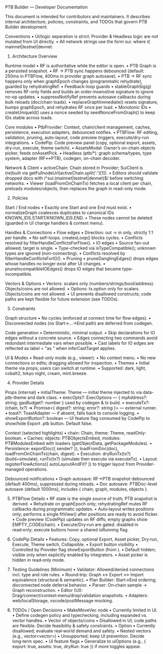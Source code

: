 PTB Builder — Developer Documentation

This document is intended for contributors and maintainers. It describes internal architecture, policies, constraints, and TODOs that govern PTB Builder development.

Conventions
	•	UI/logic separation is strict: Provider & Headless logic are not mutated from UI directly.
	•	All network strings use the form sui:<network> where <network> ∈ mainnet|testnet|devnet.

1) Architecture Overview

Runtime model
	•	RF is authoritative while the editor is open.
	•	PTB Graph is a persisted snapshot.
	•	RF → PTB sync happens debounced (default: 250ms in PTBFlow, 400ms in provider graph autosave).
	•	PTB → RF sync happens only when graphEpoch changes (programmatic rehydrate), guarded by rehydratingRef.
	•	Feedback-loop guards
	•	stableGraphSig(g) removes RF-only fields and builds an order-insensitive signature to ignore no-op updates.
	•	suppressNotifyRef prevents autosave callbacks during bulk reloads (doc/chain loads).
	•	replaceGraphImmediate() resets signature, bumps graphEpoch, and rehydrates RF once per load.
	•	Monotonic IDs
	•	createUniqueId() uses a nonce seeded by seedNonceFromGraph() to keep IDs stable across loads.

Core modules
	•	PtbProvider: Context, chain/client management, caches, persistence, execution adapters, debounced notifies.
	•	PTBFlow: RF editing, validation, pruning, auto-layout, code preview triggers, execute/dry-run integrations.
	•	CodePip: Code preview panel (copy, optional export, assets, dry-run, execute, theme switch).
	•	AssetsModal: Owner’s on-chain objects picker, feeds onAssetPick.
	•	Headless (ptb/*): graph schema/types, type system, adapter (RF↔PTB), codegen, on-chain decoder.

Network & Client
	•	activeChain: Chain stored in Provider; SuiClient is (re)built via getFullnodeUrl(activeChain.split(':')[1]).
	•	Editors should validate dropped docs with /^sui:(mainnet|testnet|devnet)$/ before switching networks.
	•	Viewer (loadFromOnChainTx) fetches a local client per chain, preloads modules/objects, then replaces the graph in read-only mode.

2) Policies

Start / End nodes
	•	Exactly one Start and one End must exist.
	•	normalizeGraph coalesces duplicates to canonical IDs KNOWN_IDS.START/KNOWN_IDS.END.
	•	These nodes cannot be deleted (guarded in UI change handlers & context menu).

Handles & Connections
	•	Flow edges
	•	Direction: out → in only, strictly 1:1 per handle.
	•	No self-loops. createsLoop() blocks cycles.
	•	Conflicts resolved by filterHandleConflictsForFlow().
	•	IO edges
	•	Source fan-out allowed; target is single.
	•	Type-checked via isTypeCompatible(); unknown types are ignored (non-connecting).
	•	Conflicts resolved by filterHandleConflictsForIO().
	•	Pruning
	•	pruneDanglingEdges() drops edges whose handles no longer exist after UI changes.
	•	pruneIncompatibleIOEdges() drops IO edges that became type-incompatible.

Vectors & Options
	•	Vectors: scalars only (numbers/strings/bool/address). Objects/coins are not allowed.
	•	Options: tx.option only for scalars. Objects/coins are not allowed.
	•	UI prevents disallowed constructs; code paths are kept flexible for future extension (see TODOs).

3) Constraints

Graph structure
	•	No cycles (enforced at connect time for flow edges).
	•	Disconnected nodes (no Start→…→End path) are deferred from codegen.

Code generation
	•	Deterministic, minimal output.
	•	Skip declarations for IO edges without a concrete source.
	•	Edges connecting two commands avoid redundant intermediate vars when possible.
	•	Cast labels for IO edges are reflected as label = "as <type>" when inferCastTarget applies.

UI & Modes
	•	Read-only mode (e.g., viewer):
	•	No context menu.
	•	No new connections or edits; dragging allowed for inspection.
	•	Themes
	•	Initial theme via props; users can switch at runtime.
	•	Supported: dark, light, cobalt2, tokyo night, cream, mint.breeze.

4) Provider Details

Props (internal)
	•	initialTheme: Theme — initial theme injected to <html> via data-ptb-theme and dark class.
	•	execOpts?: ExecOptions — { myAddress?: string; gasBudget?: number } used by codegen & tx build.
	•	executeTx?: (chain, tx?) => Promise<{ digest?: string; error?: string }> — external runner.
	•	toast?: ToastAdapter — if absent, falls back to console logging.
	•	showExportButton?: boolean — UI feature flag consumed by CodePip to show/hide Export .ptb button. Default false.

Context (selected highlights)
	•	chain: Chain, theme: Theme, readOnly: boolean.
	•	Caches: objects: PTBObjectsEmbed, modules: PTBModulesEmbed with loaders (getObjectData, getPackageModules).
	•	Persistence: exportDoc({ sender? }), loadFromDoc(doc), loadFromOnChainTx(chain, digest).
	•	Execution: dryRunTx(tx?) (build+simulate), runTx(tx?) (simulate then execute via executeTx).
	•	Layout: registerFlowActions({ autoLayoutAndFit? }) to trigger layout from Provider-managed operations.

Debounced notifications
	•	Graph autosave: RF→PTB snapshot debounced (default 400ms), suppressed during reloads.
	•	Doc autosave: PTBDoc-level autosave (default 1000ms), includes { chain, graph, modules, objects }.

5) PTBFlow Details
	•	RF state is the single source of truth; PTB snapshot is derived.
	•	Rehydrate on graphEpoch only; rehydratingRef mutes RF callbacks during programmatic updates.
	•	Auto‑layout writes positions only; performs a single fitView() after positions are ready to avoid flicker.
	•	Code preview (CodePip) updates on RF diffs; empty graphs show EMPTY_CODE(chain).
	•	Execute/Dry‑run are gated: disabled in read‑only; execute buttons honor a shared isRunning flag.

6) CodePip Details
	•	Features: Copy, optional Export, Asset picker, Dry‑run, Execute, Theme switch, Collapsible.
	•	Export button visibility
	•	Controlled by Provider flag showExportButton (from <PTBBuilder showExportButton />).
	•	Default hidden; visible only when explicitly enabled by integrators.
	•	Asset picker is hidden in read‑only mode.

7) Testing Guidelines (Minimum)
	•	Validator: Allowed/denied connections incl. type and role rules.
	•	Round‑trip: Graph ↔ Export ↔ Import equivalence (structural & semantic).
	•	Plan Builder: Start→End ordering; disconnected node deferral behavior.
	•	Parser: On‑chain sample → Graph reconstruction.
	•	Editor (UI): Drag/connect/context‑menu/drop/validation snapshots.
	•	Adapters: web/localStorage, vscode/postMessage mocking.

8) TODOs / Open Decisions
	•	MakeMoveVec node
	•	Currently limited in UI.
	•	Define codegen policy and typechecking, including expanded vs. vector handles.
	•	Vector of objects/coins
	•	Disallowed in UI; code paths are flexible. Decide feasibility & safety constraints.
	•	Option
	•	Currently disallowed; evaluate real‑world demand and safety.
	•	Nested vectors (e.g., vector<vector<u64>>)
	•	Unsupported; keep UI prevention. Decide long‑term spec.
	•	UI feature flags
	•	Generalize to uiOptions (e.g., { export: true, assets: true, dryRun: true }) if more toggles appear.
